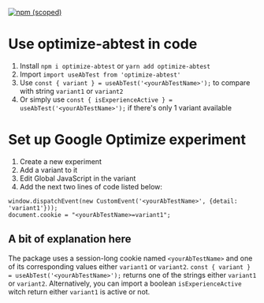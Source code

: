 [![npm (scoped)](https://img.shields.io/npm/v/optimize-abtest.svg)](https://www.npmjs.com/package/optimize-abtest)

# Use optimize-abtest in code

1. Install `npm i optimize-abtest` or `yarn add optimize-abtest`
2. Import `import useAbTest from 'optimize-abtest'`
3. Use `const { variant } = useAbTest('<yourAbTestName>');` to compare with string `variant1` or `variant2`
4. Or simply use `const { isExperienceActive } = useAbTest('<yourAbTestName>');` if there's only 1 variant available

# Set up Google Optimize experiment

1. Create a new experiment
2. Add a variant to it
3. Edit Global JavaScript in the variant
4. Add the next two lines of code listed below:

```
window.dispatchEvent(new CustomEvent('<yourAbTestName>', {detail: 'variant1'}));
document.cookie = "<yourAbTestName>=variant1";
```

## A bit of explanation here

The package uses a session-long cookie named `<yourAbTestName>` and one of its corresponding values either `variant1` or `variant2`. `const { variant } = useAbTest('<yourAbTestName>');` returns one of the strings either `variant1` or `variant2`.
Alternatively, you can import a boolean `isExperienceActive` witch return either `variant1` is active or not.
